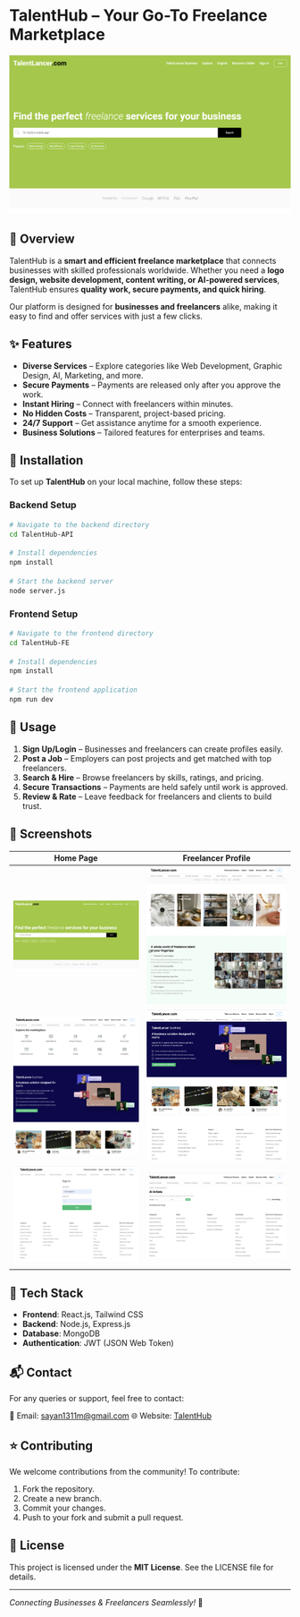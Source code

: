 # **TalentHub – Your Go-To Freelance Marketplace**  

![TalentHub Banner](assets/1.png)  

## 📌 Overview  
TalentHub is a **smart and efficient freelance marketplace** that connects businesses with skilled professionals worldwide. Whether you need a **logo design, website development, content writing, or AI-powered services**, TalentHub ensures **quality work, secure payments, and quick hiring**.  

Our platform is designed for **businesses and freelancers** alike, making it easy to find and offer services with just a few clicks.  

## ✨ Features  

- **Diverse Services** – Explore categories like Web Development, Graphic Design, AI, Marketing, and more.  
- **Secure Payments** – Payments are released only after you approve the work.  
- **Instant Hiring** – Connect with freelancers within minutes.  
- **No Hidden Costs** – Transparent, project-based pricing.  
- **24/7 Support** – Get assistance anytime for a smooth experience.  
- **Business Solutions** – Tailored features for enterprises and teams.  

## 🚀 Installation  

To set up **TalentHub** on your local machine, follow these steps:  

### Backend Setup  

```bash
# Navigate to the backend directory
cd TalentHub-API

# Install dependencies
npm install

# Start the backend server
node server.js
```

### Frontend Setup  

```bash
# Navigate to the frontend directory
cd TalentHub-FE

# Install dependencies
npm install

# Start the frontend application
npm run dev
```

## 📖 Usage  

1. **Sign Up/Login** – Businesses and freelancers can create profiles easily.  
2. **Post a Job** – Employers can post projects and get matched with top freelancers.  
3. **Search & Hire** – Browse freelancers by skills, ratings, and pricing.  
4. **Secure Transactions** – Payments are held safely until work is approved.  
5. **Review & Rate** – Leave feedback for freelancers and clients to build trust.  

## 📸 Screenshots  

| Home Page | Freelancer Profile |  
|-----------|--------------------|  
| ![Screenshot 1](assets/1.png) | ![Screenshot 2](assets/2.png) |  
| ![Screenshot 3](assets/3.png) | ![Screenshot 4](assets/4.png) | 
| ![Screenshot 5](assets/5.png) | ![Screenshot 6](assets/6.png) |  

## 🔧 Tech Stack  

- **Frontend**: React.js, Tailwind CSS  
- **Backend**: Node.js, Express.js  
- **Database**: MongoDB  
- **Authentication**: JWT (JSON Web Token)  

## 📬 Contact  

For any queries or support, feel free to contact:  

📧 Email: sayan1311m@gmail.com
🌐 Website: [TalentHub](https://talenthub.com)  

## ⭐ Contributing  

We welcome contributions from the community! To contribute:  

1. Fork the repository.  
2. Create a new branch.  
3. Commit your changes.  
4. Push to your fork and submit a pull request.  

## 📝 License  

This project is licensed under the **MIT License**. See the LICENSE file for details.  

---  

_Connecting Businesses & Freelancers Seamlessly!_ 🚀  
